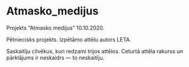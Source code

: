 # Atmasko_medijus

Projekts “Atmasko medijus” 10.10.2020.

Pētniecisks projekts.
Izpētāmo attēlu autors LETA.

Saskaitīju cilvēkus, kuri redzami trijos attēlos.
Ceturtā attēla rakurss un pārklājums ir neskaidrs — to neskaitīju.

